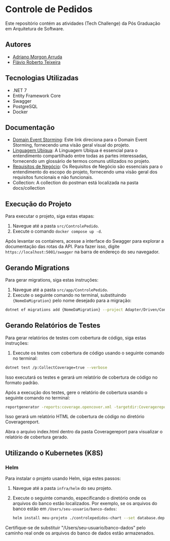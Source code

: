 # Controle de Pedidos

Este repositório contém as atividades (Tech Challenge) da Pós Graduação em Arquitetura de Software.

## Autores

- [Adriano Morgon Arruda](https://github.com/adrianomorgon)
- [Flávio Roberto Teixeira](https://github.com/FlavioRoberto)

## Tecnologias Utilizadas

- .NET 7
- Entity Framework Core
- Swagger
- PostgreSQL
- Docker

## Documentação

- [Domain Event Storming](https://www.figma.com/board/fHGDc1i4RxCmrrsPomCD4E/Domain-Event-Storming-Tech-Challenge?node-id=0%3A1&t=TI5wBxdhle65UPSn-1): Este link direciona para o Domain Event Storming, fornecendo uma visão geral visual do projeto.
- [Linguagem Ubíqua](https://endurable-saguaro-cb6.notion.site/Tech-challenge-819953d402a349e88708f15e7589e03a): A Linguagem Ubíqua é essencial para o entendimento compartilhado entre todas as partes interessadas, fornecendo um glossário de termos comuns utilizados no projeto.
- [Requisitos de Negócio](https://equable-windflower-bb5.notion.site/Documento-de-Requisitos-de-Neg-cio-15fe11dde1a8412e81d13facedf6f227): Os Requisitos de Negócio são essenciais para o entendimento do escopo do projeto, fornecendo uma visão geral dos requisitos funcionais e não funcionais.
- Collection: A collection do postman está localizada na pasta docs/collection

## Execução do Projeto

Para executar o projeto, siga estas etapas:

1. Navegue até a pasta `src/ControlePedido`.
2. Execute o comando `docker compose up -d`.

Após levantar os containers, acesse a interface do Swagger para explorar a documentação das rotas da API. Para fazer isso, digite `https://localhost:5001/swagger` na barra de endereço do seu navegador.

## Gerando Migrations

Para gerar migrations, siga estas instruções:

1. Navegue até a pasta `src/app/ControlePedido`.
2. Execute o seguinte comando no terminal, substituindo `{NomeDaMigration}` pelo nome desejado para a migração:

```bash
dotnet ef migrations add {NomeDaMigration} --project Adapter/Driven/ControlePedido.Infra -s Adapter/Driver/ControlePedido.Api -c ControlePedidoContext --verbose
```

## Gerando Relatórios de Testes

Para gerar relatórios de testes com cobertura de código, siga estas instruções:

1. Execute os testes com cobertura de código usando o seguinte comando no terminal:

```bash
dotnet test /p:CollectCoverage=true --verbose
```

Isso executará os testes e gerará um relatório de cobertura de código no formato padrão.

Após a execução dos testes, gere o relatório de cobertura usando o seguinte comando no terminal:

```bash
reportgenerator -reports:coverage.opencover.xml -targetdir:Coveragereport -reporttypes:Html
```

Isso gerará um relatório HTML de cobertura de código no diretório Coveragereport.

Abra o arquivo index.html dentro da pasta Coveragereport para visualizar o relatório de cobertura gerado.

## Utilizando o Kubernetes (K8S)

### Helm

Para instalar o projeto usando Helm, siga estes passos:

1. Navegue até a pasta `infra/helm` do seu projeto.

2. Execute o seguinte comando, especificando o diretório onde os arquivos do banco estão localizados. Por exemplo, se os arquivos do banco estão em `/Users/seu-usuario/banco-dados`:

   ```bash
   helm install meu-projeto ./controlepedidos-chart --set database.deployment.volume.localPath="/Users/seu-usuario/banco-dados"
Certifique-se de substituir "/Users/seu-usuario/banco-dados" pelo caminho real onde os arquivos do banco de dados estão armazenados.
